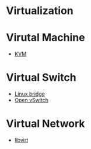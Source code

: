 # Virtualization


# Virutal Machine
- [KVM](Virtual%20Machine/KVM)


# Virtual Switch
- [Linux bridge](Virtual%20Switch/Linux%20bridge)
- [Open vSwitch](Virtual%20Switch/Open%20vSwitch)


# Virtual Network
- [libvirt](Virtual%20Network/libvirt)











